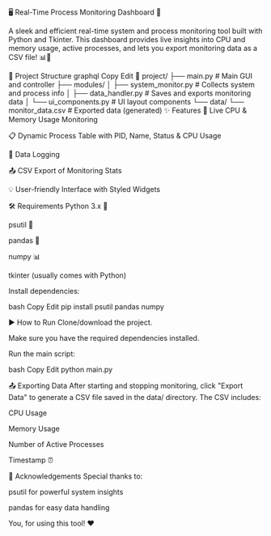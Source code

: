 

🖥️ Real-Time Process Monitoring Dashboard 🚀


A sleek and efficient real-time system and process monitoring tool built with Python and Tkinter. This dashboard provides live insights into CPU and memory usage, active processes, and lets you export monitoring data as a CSV file! 📊🧠

📂 Project Structure
graphql
Copy
Edit
📁 project/
├── main.py                 # Main GUI and controller
├── modules/
│   ├── system_monitor.py   # Collects system and process info
│   ├── data_handler.py     # Saves and exports monitoring data
│   └── ui_components.py    # UI layout components
└── data/
    └── monitor_data.csv    # Exported data (generated)
✨ Features
🔴 Live CPU & Memory Usage Monitoring

📋 Dynamic Process Table with PID, Name, Status & CPU Usage

💾 Data Logging

📤 CSV Export of Monitoring Stats

💡 User-friendly Interface with Styled Widgets

🛠️ Requirements
Python 3.x 🐍

psutil 🧰

pandas 📐

numpy 📊

tkinter (usually comes with Python)

Install dependencies:

bash
Copy
Edit
pip install psutil pandas numpy


▶️ How to Run
Clone/download the project.

Make sure you have the required dependencies installed.

Run the main script:

bash
Copy
Edit
python main.py


📤 Exporting Data
After starting and stopping monitoring, click "Export Data" to generate a CSV file saved in the data/ directory. The CSV includes:

CPU Usage

Memory Usage

Number of Active Processes

Timestamp ⏰


🙌 Acknowledgements
Special thanks to:

psutil for powerful system insights

pandas for easy data handling

You, for using this tool! ❤️